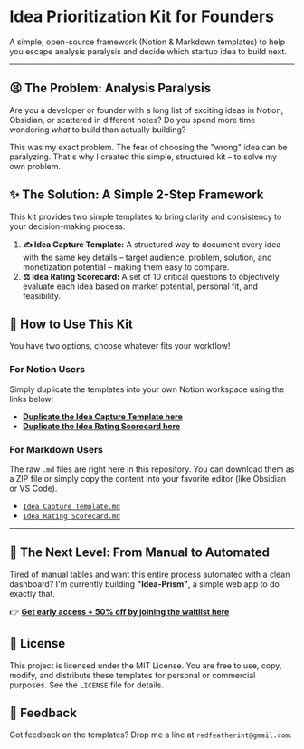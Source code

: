 # Idea Prioritization Kit for Founders

A simple, open-source framework (Notion & Markdown templates) to help you escape analysis paralysis and decide which startup idea to build next.

---

## 😫 The Problem: Analysis Paralysis

Are you a developer or founder with a long list of exciting ideas in Notion, Obsidian, or scattered in different notes? Do you spend more time wondering *what* to build than actually building?

This was my exact problem. The fear of choosing the "wrong" idea can be paralyzing. That's why I created this simple, structured kit – to solve my own problem.

## ✨ The Solution: A Simple 2-Step Framework

This kit provides two simple templates to bring clarity and consistency to your decision-making process.

1.  **✍️ Idea Capture Template:** A structured way to document every idea with the same key details – target audience, problem, solution, and monetization potential – making them easy to compare.
2.  **⚖️ Idea Rating Scorecard:** A set of 10 critical questions to objectively evaluate each idea based on market potential, personal fit, and feasibility.

## 🚀 How to Use This Kit

You have two options, choose whatever fits your workflow!

### For Notion Users
Simply duplicate the templates into your own Notion workspace using the links below:

- **[Duplicate the Idea Capture Template here]({{(Link)[https://happy-cilantro-758.notion.site/Idea-Capture-Template-2391f4f7267480af9956ca5f5c9f4a67?source=copy_link]}})**
- **[Duplicate the Idea Rating Scorecard here]({{(Link)[https://happy-cilantro-758.notion.site/Idea-Rating-Scorecard-2391f4f7267480508d4edce6b06e9d68?source=copy_link]}})**

### For Markdown Users
The raw `.md` files are right here in this repository. You can download them as a ZIP file or simply copy the content into your favorite editor (like Obsidian or VS Code).

- [`Idea Capture Template.md`](./Idea%20Capture%20Template.md)
- [`Idea Rating Scorecard.md`](./Idea%20Rating%20Scorecard.md)

---

## 🤖 The Next Level: From Manual to Automated

Tired of manual tables and want this entire process automated with a clean dashboard? I'm currently building **"Idea-Prism"**, a simple web app to do exactly that.

👉 **[Get early access + 50% off by joining the waitlist here]({{DEIN_GOOGLE_FORM_LINK}})**

## 📜 License

This project is licensed under the MIT License. You are free to use, copy, modify, and distribute these templates for personal or commercial purposes. See the `LICENSE` file for details.

## 💬 Feedback

Got feedback on the templates? Drop me a line at `redfeatherint@gmail.com`.
